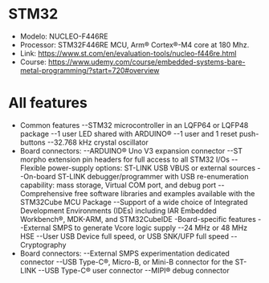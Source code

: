# STM32
- Modelo: NUCLEO-F446RE
- Processor: STM32F446RE MCU, Arm® Cortex®-M4 core at 180 Mhz.
- Link: https://www.st.com/en/evaluation-tools/nucleo-f446re.html
- Course: https://www.udemy.com/course/embedded-systems-bare-metal-programming/?start=720#overview


# All features
- Common features
--STM32 microcontroller in an LQFP64 or LQFP48 package
--1 user LED shared with ARDUINO®
--1 user and 1 reset push-buttons
--32.768 kHz crystal oscillator
- Board connectors:
--ARDUINO® Uno V3 expansion connector
--ST morpho extension pin headers for full access to all STM32 I/Os
--Flexible power-supply options: ST-LINK USB VBUS or external sources
--On-board ST-LINK debugger/programmer with USB re-enumeration capability: mass storage, Virtual COM port, and debug port
--Comprehensive free software libraries and examples available with the STM32Cube MCU Package
--Support of a wide choice of Integrated Development Environments (IDEs) including IAR Embedded Workbench®, MDK-ARM, and STM32CubeIDE
-Board-specific features
--External SMPS to generate Vcore logic supply
--24 MHz or 48 MHz HSE
--User USB Device full speed, or USB SNK/UFP full speed
--Cryptography
- Board connectors:
--External SMPS experimentation dedicated connector
--USB Type-C®, Micro-B, or Mini-B connector for the ST-LINK
--USB Type-C® user connector
--MIPI® debug connector
